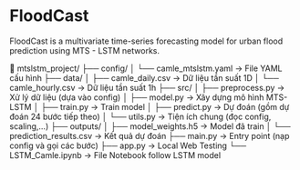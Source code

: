 
# FloodCast
FloodCast is a multivariate time-series forecasting model for urban flood prediction using MTS - LSTM networks.

📁 mtslstm_project/
├── config/
│   └── camle_mtslstm.yaml       -> File YAML cấu hình
├── data/
│   ├── camle_daily.csv          -> Dữ liệu tần suất 1D
│   └── camle_hourly.csv         -> Dữ liệu tần suất 1h
├── src/
│   ├── preprocess.py            -> Xử lý dữ liệu (dựa vào config)
│   ├── model.py                 -> Xây dựng mô hình MTS-LSTM
│   ├── train.py                 -> Train model
│   ├── predict.py               -> Dự đoán (gồm dự đoán 24 bước tiếp theo)
│   └── utils.py                 -> Tiện ích chung (đọc config, scaling,...)
├── outputs/
│   ├── model_weights.h5         -> Model đã train
│   └── prediction_results.csv   -> Kết quả dự đoán
├── main.py                      -> Entry point (nạp config và gọi các bước)
├── app.py                       -> Local Web Testing
└── LSTM_Camle.ipynb             -> File Notebook follow LSTM model

